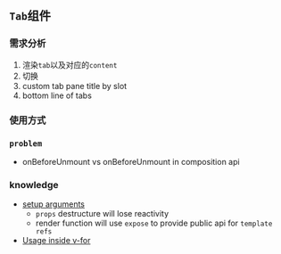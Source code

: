 ## `Tab`组件

### 需求分析

1. 渲染`tab`以及对应的`content`
2. 切换
3. custom tab pane title by slot
4. bottom line of tabs

### 使用方式

### `problem`

* onBeforeUnmount vs onBeforeUnmount in composition api

### knowledge

* [setup arguments](https://v3.vuejs.org/guide/composition-api-setup.html#arguments)
  * `props` destructure will lose reactivity
  * render function will use `expose` to provide public api for `template refs`
* [Usage inside v-for](https://v3.vuejs.org/guide/composition-api-template-refs.html#usage-inside-v-for)
